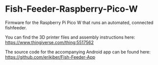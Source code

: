 # Fish-Feeder-Raspberry-Pico-W
Firmware for the Raspberry Pi Pico W that runs an automated, connected fishfeeder.

You can find the 3D printer files and assembly instructions here:   
https://www.thingiverse.com/thing:5517562

The source code for the accompanying Android app can be found here:   
https://github.com/erikjber/Fish-Feeder-App
